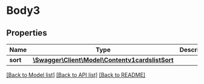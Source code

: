 # Body3

## Properties
Name | Type | Description | Notes
------------ | ------------- | ------------- | -------------
**sort** | [**\Swagger\Client\Model\Contentv1cardslistSort**](Contentv1cardslistSort.md) |  | [optional] 

[[Back to Model list]](../../README.md#documentation-for-models) [[Back to API list]](../../README.md#documentation-for-api-endpoints) [[Back to README]](../../README.md)

